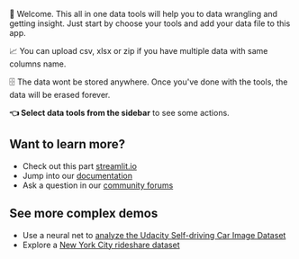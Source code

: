 🎊 Welcome. This all in one data tools will help you to data wrangling and getting insight. Just start by choose your tools and add your data file to this app. 

📈 You can upload csv, xlsx or zip if you have multiple data with same columns name. 

🗄️ The data wont be stored anywhere. Once you've done with the tools, the data will be erased forever.

**👈 Select data tools from the sidebar** to see some actions.

## Want to learn more?
- Check out this part [streamlit.io](https://streamlit.io)
- Jump into our [documentation](https://docs.streamlit.io)
- Ask a question in our [community
    forums](https://discuss.streamlit.io)

## See more complex demos
- Use a neural net to [analyze the Udacity Self-driving Car Image
    Dataset](https://github.com/streamlit/demo-self-driving)
- Explore a [New York City rideshare dataset](https://github.com/streamlit/demo-uber-nyc-pickups)